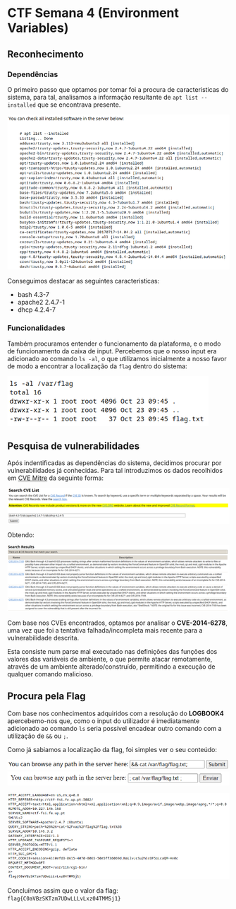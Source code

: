 
# CTF Semana 4 (Environment Variables)


## Reconhecimento

### Dependências

O primeiro passo que optamos por tomar foi a procura de caracteristicas do sistema, para tal, analisamos a informação resultante de `apt list --installed` que se encontrava presente.

![Software instalado](resources/CTF4/softwareInstalado.png)

Conseguimos destacar as seguintes caracteristicas:

- bash 4.3-7
- apache2 2.4.7-1
- dhcp 4.2.4-7

### Funcionalidades

Também procuramos entender o funcionamento da plataforma, e o modo de funcionamento da caixa de input.
Percebemos que o nosso input era adicionado ao comando `ls -al`, o que utilizamos inicialmente a nosso favor de modo a encontrar a localização da `flag` dentro do sistema:

![Localização da flag](resources/CTF4/flagLocation.png)

## Pesquisa de vulnerabilidades

Após indentificadas as dependências do sistema, decidimos procurar por vulnerabilidades já conhecidas. Para tal introduzimos os dados recolhidos em [CVE Mitre](https://cve.mitre.org/) da seguinte forma:


![Input em CVE Mitra](resources/CTF4/cveInputList.png)

Obtendo:

![CVEs encontrados](resources/CTF4/cveResult.png)

Com base nos CVEs encontrados, optamos por analisar o **CVE-2014-6278**, uma vez que foi a tentativa falhada/incompleta mais recente para a vulnerabilidade descrita.

Esta consiste num parse mal executado nas definições das funções dos valores das variáveis de ambiente, o que permite atacar remotamente, através de um ambiente alterado/construído, permitindo a execução de qualquer comando malicioso.

## Procura pela Flag

Com base nos conhecimentos adquiridos com a resolução do **LOGBOOK4** apercebemo-nos que, como o input do utilizador é imediatamente adicionado ao comando `ls` seria possível encadear outro comando com a utilização de `&&` ou `;`.

Como já sabiamos a localização da flag, foi simples ver o seu conteúdo:

![metodo 1](resources/CTF4/getflag1.png)
![metodo 2](resources/CTF4/getflag2.png)

![resultado](resources/CTF4/flagResult.png)

Concluímos assim que o valor da flag: `flag{C0aVBzSKTzm7UDwLLLvLxz04TMMSj1}`


